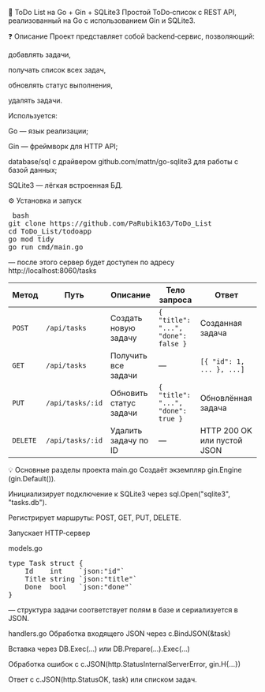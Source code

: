 📝 ToDo List на Go + Gin + SQLite3
Простой ToDo‑список с REST API, реализованный на Go c использованием Gin и SQLite3.

❓ Описание
Проект представляет собой backend‑сервис, позволяющий:

добавлять задачи,

получать список всех задач,

обновлять статус выполнения,

удалять задачи.

Используется:

Go — язык реализации;

Gin — фреймворк для HTTP API;

database/sql с драйвером github.com/mattn/go-sqlite3 для работы с базой данных;

SQLite3 — лёгкая встроенная БД.

⚙️ Установка и запуск
<pre> bash 
git clone https://github.com/PaRubik163/ToDo_List 
cd ToDo_List/todoapp
go mod tidy 
go run cmd/main.go
</pre>
— после этого сервер будет доступен по адресу http://localhost:8060/tasks

| Метод    | Путь             | Описание                  | Тело запроса                        | Ответ                             |
| -------- | ---------------- | ------------------------- | ----------------------------------- | --------------------------------- |
| `POST`   | `/api/tasks`     | Создать новую задачу      | `{ "title": "...", "done": false }` | Созданная задача                  |
| `GET`    | `/api/tasks`     | Получить все задачи       | —                                   | `[{ "id": 1, ... }, ...]`         |
| `PUT`    | `/api/tasks/:id` | Обновить cтатус задачи    | `{ "title": "...", "done": true }`  | Обновлённая задача                |
| `DELETE` | `/api/tasks/:id` | Удалить задачу по ID      | —                                   | HTTP 200 OK или пустой JSON       |


💡 Основные разделы проекта
main.go
Создаёт экземпляр gin.Engine (gin.Default()).

Инициализирует подключение к SQLite3 через sql.Open("sqlite3", "tasks.db").

Регистрирует маршруты: POST, GET, PUT, DELETE.

Запускает HTTP‑сервер

models.go 
<pre>
type Task struct {
    Id    int    `json:"id"`
    Title string `json:"title"`
    Done  bool   `json:"done"`
}
</pre>
— структура задачи соответствует полям в базе и сериализуется в JSON.

handlers.go
Обработка входящего JSON через c.BindJSON(&task)

Вставка через DB.Exec(...) или DB.Prepare(...).Exec(...)

Обработка ошибок с c.JSON(http.StatusInternalServerError, gin.H{...})

Ответ с c.JSON(http.StatusOK, task) или списком задач.
